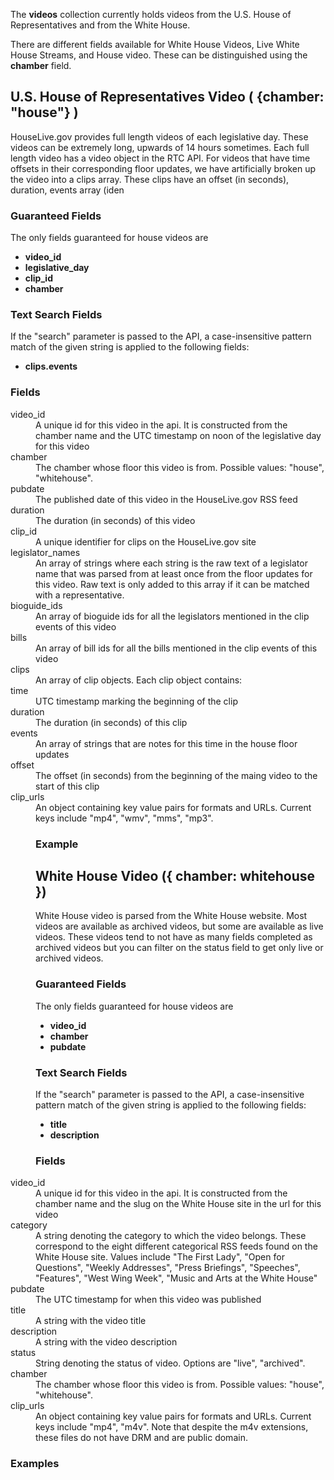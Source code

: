 The **videos** collection currently holds videos from the U.S. House of Representatives and from the White House.

There are different fields available for White House Videos, Live White House Streams, and House video. These can be distinguished using the **chamber** field.

## U.S. House of Representatives Video ( {chamber: "house"} )

   HouseLive.gov provides full length videos of each legislative day. These videos can be extremely long, upwards of 14 hours sometimes. Each full length video has a video object in the RTC API. For videos that have time offsets in their corresponding floor updates, we have artificially broken up the video into a clips array. These clips have an offset (in seconds), duration, events array (iden

###    Guaranteed Fields
   The only fields guaranteed for house videos are 
*  **video_id**
*  **legislative_day**
*  **clip_id**
*  **chamber**

###    Text Search Fields
   If the "search" parameter is passed to the API, a case-insensitive pattern match of the given string is        applied to the following fields:
*  **clips.events**

###    Fields 
   <dt>video_id</dt>
   <dd>A unique id for this video in the api. It is constructed from the chamber name and the UTC timestamp on noon of the legislative day for this video</dd>

   <dt>chamber</dt>
   <dd>The chamber whose floor this video is from. Possible values: "house", "whitehouse".</dd>

   <dt>pubdate</dt>
   <dd>The published date of this video in the HouseLive.gov RSS feed</dd>
 
   <dt>duration</dt>
   <dd>The duration (in seconds) of this video</dd>

   <dt>clip_id</dt>
   <dd>A unique identifier for clips on the HouseLive.gov site</dd>

   <dt>legislator_names</dt>
   <dd>An array of strings where each string is the raw text of a legislator name that was parsed from at least once from the floor updates for this video. Raw text is only added to this array if it can be matched with a representative.</dd>

   <dt>bioguide_ids</dt>
   <dd>An array of bioguide ids for all the legislators mentioned in the clip events of this video</dd>

   <dt>bills</dt>
   <dd>An array of bill ids for all the bills mentioned in the clip events of this video</dd>

   <dt>clips</dt>
   <dd>An array of clip objects. Each clip object contains:
   <dt>time</dt>
   <dd>UTC timestamp marking the beginning of the clip</dd>
   <dt>duration</dt>
   <dd>The duration (in seconds) of this clip</dd>
   <dt>events</dt>
   <dd>An array of strings that are notes for this time in the house floor updates</dd>
   <dt>offset</dt>
   <dd>The offset (in seconds) from the beginning of the maing video to the start of this clip</dd>
   </dd>   
   <dt>clip_urls</dt>
   <dd>An object containing key value pairs for formats and URLs. Current keys include "mp4", "wmv", "mms", "mp3".</d>


###  Example


## White House Video ({ chamber: whitehouse })
   White House video is parsed from the White House website. Most videos are available as archived videos, but some are available as live videos. These videos tend to not have as many fields completed as archived videos but you can filter on the status field to get only live or archived videos.

###    Guaranteed Fields
   The only fields guaranteed for house videos are 
*  **video_id**
*  **chamber**
*  **pubdate**

###    Text Search Fields
   If the "search" parameter is passed to the API, a case-insensitive pattern match of the given string is        applied to the following fields:
*  **title**
*  **description**

###    Fields
   <dt>video_id</dt>
   <dd>A unique id for this video in the api. It is constructed from the chamber name and the slug on the White House site in the url for this video</dd>

   <dt>category</dt>
   <dd>A string denoting the category to which the video belongs. These correspond to the eight different categorical RSS feeds found on the White House site. Values include "The First Lady", "Open for Questions", "Weekly Addresses", "Press Briefings", "Speeches", "Features", "West Wing Week", "Music and Arts at the White House"</dd>

   <dt>pubdate</dt>
   <dd>The UTC timestamp for when this video was published</dd>

   <dt>title</dt>
   <dd>A string with the video title</dd>
  
   <dt>description</dt>
   <dd>A string with the video description</dd>

   <dt>status</dt>
   <dd>String denoting the status of video. Options are "live", "archived".</dd>

   <dt>chamber</dt>
   <dd>The chamber whose floor this video is from. Possible values: "house", "whitehouse".</dd>

   <dt>clip_urls</dt>
   <dd>An object containing key value pairs for formats and URLs. Current keys include "mp4", "m4v". Note that despite the m4v extensions, these files do not have DRM and are public domain.</dd>


###   Examples






